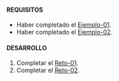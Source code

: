 #### REQUISITOS
- Haber completado el [Ejemplo-01](../Ejemplo-01).
- Haber completado el [Ejemplo-02](../Ejemplo-02).

#### DESARROLLO

1. Completar el [Reto-01](../Reto-01).
1. Completar el [Reto-02](../Reto-02).
